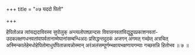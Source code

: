 +++
title = "०७ यददो पितो"

+++

हेपितोअन्न त्वांयद्यदाविवस्व सुपोलुक् अन्त्यलोपश्छान्दसः विवासनवतांविद्युद्रूपप्रकाशनवतां- उदकलक्षणधनवतांवापर्वतानाम्मेघानांसम्बन्धिअदः प्रसिद्धन्तदुदकं अजगन् अगमत् गच्छेत् अत्रचित् अस्मिन्कालेहेमधोहेपितोमाधुर्योपेतान्नत्वन्नोस्मान् अरंअलंसम्पूर्णम्भक्षायभक्षणायगम्याः गच्छसन्नि हितोभव ॥ ७ ॥